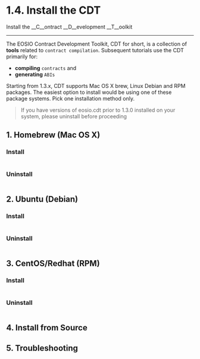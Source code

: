 # 1.4. Install the CDT

Install the __C__ontract __D__evelopment __T__oolkit

------------------------------------------------------

The EOSIO Contract Development Toolkit, CDT for short, is a collection of __tools__ related to `contract compilation`. Subsequent tutorials use the CDT primarily for:

- __compiling__ `contracts` and
- __generating__ `ABIs`

Starting from 1.3.x, CDT supports Mac OS X brew, Linux Debian and RPM packages. The easiest option to install would be using one of these package systems. Pick one installation method only.

> If you have versions of eosio.cdt prior to 1.3.0 installed on your system, please uninstall before proceeding

## 1. Homebrew (Mac OS X)

### Install

```bash
```

### Uninstall

```bash
```

## 2. Ubuntu (Debian)

### Install

```bash
```

### Uninstall

```bash
```

## 3. CentOS/Redhat (RPM)

### Install

```bash
```

### Uninstall

```bash
```

## 4. Install from Source
## 5. Troubleshooting